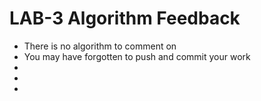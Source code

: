 # LAB-3 Algorithm Feedback

- There is no algorithm to comment on 
- You may have forgotten to push and commit your work
- 
- 
- 